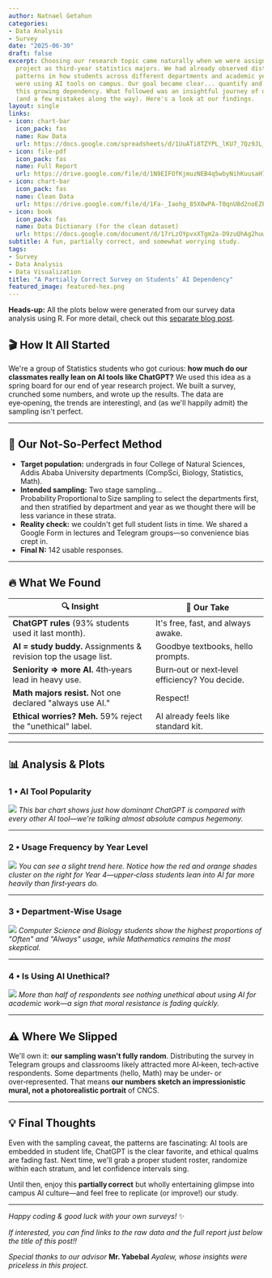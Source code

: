 ```yaml
---
author: Natnael Getahun
categories:
- Data Analysis
- Survey
date: "2025-06-30"
draft: false
excerpt: Choosing our research topic came naturally when we were assigned our
  project as third-year statistics majors. We had already observed distinct
  patterns in how students across different departments and academic years were
  were using AI tools on campus. Our goal became clear... quantify and visualize
  this growing dependency. What followed was an insightful journey of dicovery
  (and a few mistakes along the way). Here's a look at our findings.
layout: single
links:
- icon: chart-bar
  icon_pack: fas
  name: Raw Data
  url: https://docs.google.com/spreadsheets/d/1UuATi8TZYPL_lKU7_7Qz9JL_38hK2wbLB7RkPMFdqgo/edit?usp=sharing
- icon: file-pdf
  icon_pack: fas
  name: Full Report
  url: https://drive.google.com/file/d/1N9EIFOfKjmuzNEB4q5wbyNihKuusaH7s/view?usp=sharing
- icon: chart-bar
  icon_pack: fas
  name: Clean Data
  url: https://drive.google.com/file/d/1Fa-_Iaohg_85X0wPA-T0qnU8d2noEZPv/view?usp=sharing
- icon: book
  icon_pack: fas
  name: Data Dictionary (for the clean dataset)
  url: https://docs.google.com/document/d/17rLzOYpvxXTgm2a-D9zuQhAg2huwZR9A/edit?usp=sharing&ouid=111761609258218317244&rtpof=true&sd=true
subtitle: A fun, partially correct, and somewhat worrying study.
tags:
- Survey
- Data Analysis
- Data Visualization
title: "A Partially Correct Survey on Students’ AI Dependency"
featured_image: featured-hex.png
---
```


**Heads‑up:** All the plots below were generated from our survey data analysis using R. For more detail, check out this [separate blog post](/blog/r_ai_survey).

## 🎬 How It All Started  

We're a group of Statistics students who got curious: **how much do our classmates really lean on AI tools like ChatGPT?** We used this idea as a spring board for our end of year research project.
We built a survey, crunched some numbers, and wrote up the results. The data are eye‑opening, the trends are interestingl, and (as we'll happily admit) the sampling isn't perfect.

---

## 🧪 Our Not‑So‑Perfect Method  

- **Target population:** undergrads in four College of Natural Sciences, Addis Ababa University departments (CompSci, Biology, Statistics, Math).  
- **Intended sampling:** Two stage sampling... Probability Proportional to Size sampling to select the departments first, and then stratified by department and year as we thought there will be less variance in these strata.  
- **Reality check:** we couldn't get full student lists in time. We shared a Google Form in lectures and Telegram groups—so convenience bias crept in.  
- **Final N:** 142 usable responses.

---

## 🔥 What We Found  

| 🔍 Insight | 💭 Our Take |
|-----------|------------|
| **ChatGPT rules** (93% students used it last month). | It's free, fast, and always awake. |
| **AI = study buddy.** Assignments & revision top the usage list. | Goodbye textbooks, hello prompts. |
| **Seniority ⇒ more AI.** 4th‑years lead in heavy use. | Burn‑out or next‑level efficiency? You decide. |
| **Math majors resist.** Not one declared "always use AI." | Respect! |
| **Ethical worries? Meh.** 59% reject the "unethical" label. | AI already feels like standard kit. |

---

## 📊 Analysis & Plots  

### 1 • AI Tool Popularity  

![](usage.PNG)
*This bar chart shows just how dominant ChatGPT is compared with every other AI tool—we're talking almost absolute campus hegemony.*

---

### 2 • Usage Frequency by Year Level  

![](frequency_year.PNG)
*You can see a slight trend here. Notice how the red and orange shades cluster on the right for Year 4—upper‑class students lean into AI far more heavily than first‑years do.*

---

### 3 • Department‑Wise Usage  

![](frequency_department.PNG)
*Computer Science and Biology students show the highest proportions of "Often" and "Always" usage, while Mathematics remains the most skeptical.*

---

### 4 • Is Using AI Unethical?  

![](ethics.PNG)
*More than half of respondents see nothing unethical about using AI for academic work—a sign that moral resistance is fading quickly.*

---

## ⚠️ Where We Slipped  

We'll own it: **our sampling wasn't fully random**. Distributing the survey in Telegram groups and classrooms likely attracted more AI‑keen, tech‑active respondents. Some departments (hello, Math) may be under‑ or over‑represented. That means **our numbers sketch an impressionistic mural, not a photorealistic portrait** of CNCS.

---

## 💡 Final Thoughts  

Even with the sampling caveat, the patterns are fascinating: AI tools are embedded in student life, ChatGPT is the clear favorite, and ethical qualms are fading fast. Next time, we'll grab a proper student roster, randomize within each stratum, and let confidence intervals sing.

Until then, enjoy this **partially correct** but wholly entertaining glimpse into campus AI culture—and feel free to replicate (or improve!) our study.

---

*Happy coding & good luck with your own surveys!* ✨

*If interested, you can find links to the raw data and the full report just below the title of this post!!*

*Special thanks to our advisor* **Mr. Yabebal** *Ayalew, whose insights were priceless in this project.*